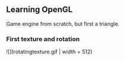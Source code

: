 ## Learning OpenGL
Game engine from scratch, but first a triangle.

### First texture and rotation
![](rotatingtexture.gif | width = 512)

